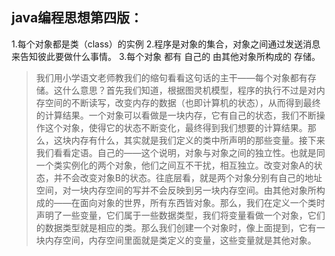 ## java编程思想第四版：
1.每个对象都是类（class）的实例
2.程序是对象的集合，对象之间通过发送消息来告知彼此要做什么事情。
3.每个对象  都有  自己的  由其他对象所构成的 存储。
> 我们用小学语文老师教我们的缩句看看这句话的主干——每个对象都有存储。这什么意思？首先我们知道，根据图灵机模型，程序的执行不过是对内存空间的不断读写，改变内存的数据（也即计算机的状态），从而得到最终的计算结果。一个对象可以看做是一块内存，它有自己的状态，我们不断操作这个对象，使得它的状态不断变化，最终得到我们想要的计算结果。那么，这块内存有什么，其实就是我们定义的类中所声明的那些变量。接下来我们看看定语。自己的——这个说明，对象与对象之间的独立性。也就是同一个类实例化的两个对象，他们之间互不干扰，相互独立。改变对象A的状态，并不会改变对象B的状态。往底层看，就是两个对象分别有自己的地址空间，对一块内存空间的写并不会反映到另一块内存空间。由其他对象所构成的——在面向对象的世界，所有东西皆对象。那么，我们在定义一个类时声明了一些变量，它们属于一些数据类型，我们将变量看做一个对象，它们的数据类型就是相应的类。那么我们创建一个对象时，像上面提到，它有一块内存空间，内存空间里面就是类定义的变量，这些变量就是其他对象。